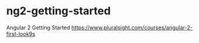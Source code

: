 # ng2-getting-started
Angular 2 Getting Started
https://www.pluralsight.com/courses/angular-2-first-look9s
